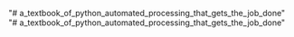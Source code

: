 "# a_textbook_of_python_automated_processing_that_gets_the_job_done" 
"# a_textbook_of_python_automated_processing_that_gets_the_job_done" 
